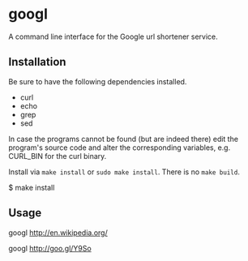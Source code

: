 googl
=====

A command line interface for the Google url shortener service.

Installation
------------

Be sure to have the following dependencies installed.

* curl
* echo
* grep
* sed

In case the programs cannot be found (but are indeed there) edit the program's
source code and alter the corresponding variables, e.g. CURL\_BIN for the curl
binary.

Install via `make install` or `sudo make install`. There is no `make build`.

 $ make install

Usage
-----

 googl http://en.wikipedia.org/

 googl http://goo.gl/Y9So

